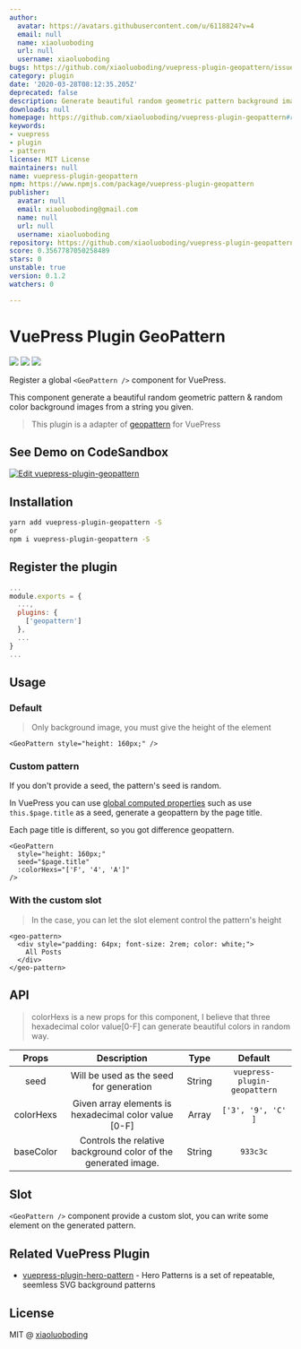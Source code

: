 ```yaml
---
author:
  avatar: https://avatars.githubusercontent.com/u/6118824?v=4
  email: null
  name: xiaoluoboding
  url: null
  username: xiaoluoboding
bugs: https://github.com/xiaoluoboding/vuepress-plugin-geopattern/issues
category: plugin
date: '2020-03-28T08:12:35.205Z'
deprecated: false
description: Generate beautiful random geometric pattern background images.
downloads: null
homepage: https://github.com/xiaoluoboding/vuepress-plugin-geopattern#readme
keywords:
- vuepress
- plugin
- pattern
license: MIT License
maintainers: null
name: vuepress-plugin-geopattern
npm: https://www.npmjs.com/package/vuepress-plugin-geopattern
publisher:
  avatar: null
  email: xiaoluoboding@gmail.com
  name: null
  url: null
  username: xiaoluoboding
repository: https://github.com/xiaoluoboding/vuepress-plugin-geopattern
score: 0.3567787050258489
stars: 0
unstable: true
version: 0.1.2
watchers: 0

---
```


# VuePress Plugin GeoPattern

<p align="left">
  <a href="https://www.npmjs.com/package/vuepress-plugin-geopattern"><img src="https://img.shields.io/npm/v/vuepress-plugin-geopattern.svg?maxAge=2592000"></a>
  <a href="https://www.npmjs.com/package/vuepress-plugin-geopattern"><img src="https://img.shields.io/npm/dt/vuepress-plugin-geopattern.svg"></a>
  <a href="https://raw.githubusercontent.com/vueblocks/vuepress-plugin-geopattern/master/LICENSE"><img src="https://img.shields.io/badge/license-MIT-blue.svg"></a>
</p>

Register a global `<GeoPattern />` component for VuePress.

This component generate a beautiful random geometric pattern & random color background images from a string you given.

> This plugin is a adapter of [geopattern](https://github.com/btmills/geopattern) for VuePress

## See Demo on CodeSandbox

[![Edit vuepress-plugin-geopattern](https://codesandbox.io/static/img/play-codesandbox.svg)](https://codesandbox.io/s/vuepress-plugin-geopattern-twidv?fontsize=14&hidenavigation=1&theme=dark)

## Installation

```bash
yarn add vuepress-plugin-geopattern -S
or
npm i vuepress-plugin-geopattern -S
```

## Register the plugin

```js
...
module.exports = {
  ...,
  plugins: {
    ['geopattern']
  },
  ...
}
...
```

## Usage

### Default

> Only background image, you must give the height of the element

```vue
<GeoPattern style="height: 160px;" />
```

### Custom pattern

If you don't provide a seed, the pattern's seed is random.

In VuePress you can use [global computed properties](https://vuepress.vuejs.org/guide/global-computed.html) such as use `this.$page.title` as a seed, generate a geopattern by the page title.

Each page title is different, so you got difference geopattern.

```vue
<GeoPattern
  style="height: 160px;"
  seed="$page.title"
  :colorHexs="['F', '4', 'A']"
/>
```

### With the custom slot

> In the case, you can let the slot element control the pattern's height

```vue
<geo-pattern>
  <div style="padding: 64px; font-size: 2rem; color: white;">
    All Posts
  </div>
</geo-pattern>
```

## API

> colorHexs is a new props for this component, I believe that three hexadecimal color value[0-F] can generate beautiful colors in random way.

| Props | Description | Type | Default |
| :---: | :---------: | :--: | :-----: |
| seed | Will be used as the seed for generation | String | `vuepress-plugin-geopattern` |
| colorHexs | Given array elements is hexadecimal color value [0-F] | Array | `['3', '9', 'C' ]` |
| baseColor | Controls the relative background color of the generated image. | String | `933c3c` |

## Slot

`<GeoPattern />` component provide a custom slot, you can write some element on the generated pattern.

## Related VuePress Plugin

* [vuepress-plugin-hero-pattern](https://github.com/xiaoluoboding/vuepress-plugin-hero-pattern) - Hero Patterns is a set of repeatable, seemless SVG background patterns

## License

MIT @ [xiaoluoboding](https://github.com/xiaoluoboding)
